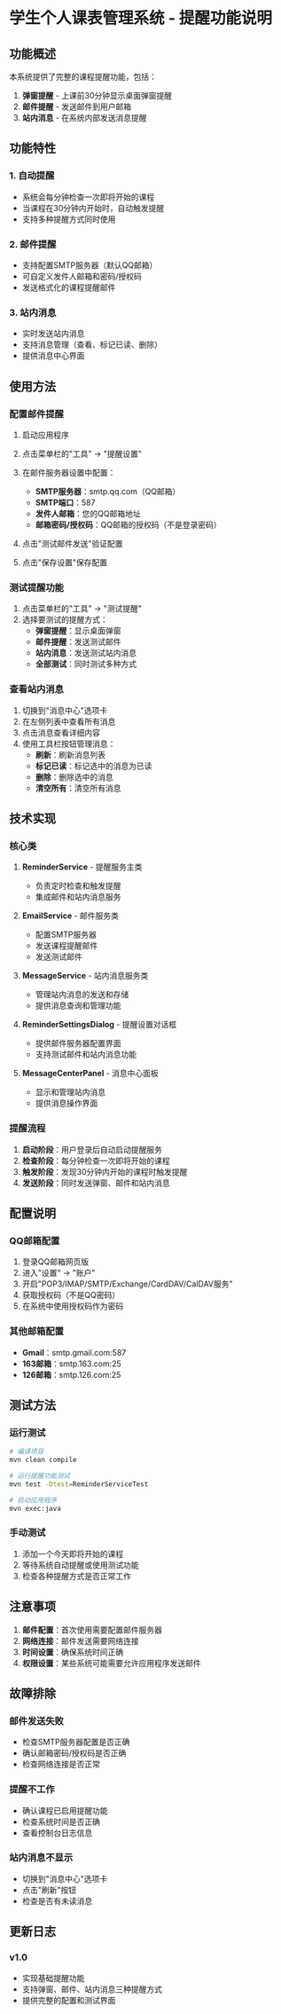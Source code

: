 # 学生个人课表管理系统 - 提醒功能说明

## 功能概述

本系统提供了完整的课程提醒功能，包括：

1. **弹窗提醒** - 上课前30分钟显示桌面弹窗提醒
2. **邮件提醒** - 发送邮件到用户邮箱
3. **站内消息** - 在系统内部发送消息提醒

## 功能特性

### 1. 自动提醒
- 系统会每分钟检查一次即将开始的课程
- 当课程在30分钟内开始时，自动触发提醒
- 支持多种提醒方式同时使用

### 2. 邮件提醒
- 支持配置SMTP服务器（默认QQ邮箱）
- 可自定义发件人邮箱和密码/授权码
- 发送格式化的课程提醒邮件

### 3. 站内消息
- 实时发送站内消息
- 支持消息管理（查看、标记已读、删除）
- 提供消息中心界面

## 使用方法

### 配置邮件提醒

1. 启动应用程序
2. 点击菜单栏的"工具" → "提醒设置"
3. 在邮件服务器设置中配置：
   - **SMTP服务器**：smtp.qq.com（QQ邮箱）
   - **SMTP端口**：587
   - **发件人邮箱**：您的QQ邮箱地址
   - **邮箱密码/授权码**：QQ邮箱的授权码（不是登录密码）

4. 点击"测试邮件发送"验证配置
5. 点击"保存设置"保存配置

### 测试提醒功能

1. 点击菜单栏的"工具" → "测试提醒"
2. 选择要测试的提醒方式：
   - **弹窗提醒**：显示桌面弹窗
   - **邮件提醒**：发送测试邮件
   - **站内消息**：发送测试站内消息
   - **全部测试**：同时测试多种方式

### 查看站内消息

1. 切换到"消息中心"选项卡
2. 在左侧列表中查看所有消息
3. 点击消息查看详细内容
4. 使用工具栏按钮管理消息：
   - **刷新**：刷新消息列表
   - **标记已读**：标记选中的消息为已读
   - **删除**：删除选中的消息
   - **清空所有**：清空所有消息

## 技术实现

### 核心类

1. **ReminderService** - 提醒服务主类
   - 负责定时检查和触发提醒
   - 集成邮件和站内消息服务

2. **EmailService** - 邮件服务类
   - 配置SMTP服务器
   - 发送课程提醒邮件
   - 发送测试邮件

3. **MessageService** - 站内消息服务类
   - 管理站内消息的发送和存储
   - 提供消息查询和管理功能

4. **ReminderSettingsDialog** - 提醒设置对话框
   - 提供邮件服务器配置界面
   - 支持测试邮件和站内消息功能

5. **MessageCenterPanel** - 消息中心面板
   - 显示和管理站内消息
   - 提供消息操作界面

### 提醒流程

1. **启动阶段**：用户登录后自动启动提醒服务
2. **检查阶段**：每分钟检查一次即将开始的课程
3. **触发阶段**：发现30分钟内开始的课程时触发提醒
4. **发送阶段**：同时发送弹窗、邮件和站内消息

## 配置说明

### QQ邮箱配置

1. 登录QQ邮箱网页版
2. 进入"设置" → "账户"
3. 开启"POP3/IMAP/SMTP/Exchange/CardDAV/CalDAV服务"
4. 获取授权码（不是QQ密码）
5. 在系统中使用授权码作为密码

### 其他邮箱配置

- **Gmail**：smtp.gmail.com:587
- **163邮箱**：smtp.163.com:25
- **126邮箱**：smtp.126.com:25

## 测试方法

### 运行测试

```bash
# 编译项目
mvn clean compile

# 运行提醒功能测试
mvn test -Dtest=ReminderServiceTest

# 启动应用程序
mvn exec:java
```

### 手动测试

1. 添加一个今天即将开始的课程
2. 等待系统自动提醒或使用测试功能
3. 检查各种提醒方式是否正常工作

## 注意事项

1. **邮件配置**：首次使用需要配置邮件服务器
2. **网络连接**：邮件发送需要网络连接
3. **时间设置**：确保系统时间正确
4. **权限设置**：某些系统可能需要允许应用程序发送邮件

## 故障排除

### 邮件发送失败
- 检查SMTP服务器配置是否正确
- 确认邮箱密码/授权码是否正确
- 检查网络连接是否正常

### 提醒不工作
- 确认课程已启用提醒功能
- 检查系统时间是否正确
- 查看控制台日志信息

### 站内消息不显示
- 切换到"消息中心"选项卡
- 点击"刷新"按钮
- 检查是否有未读消息

## 更新日志

### v1.0
- 实现基础提醒功能
- 支持弹窗、邮件、站内消息三种提醒方式
- 提供完整的配置和测试界面 